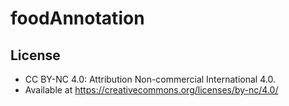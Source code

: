 # foodAnnotation

## License 
- CC BY-NC 4.0: Attribution Non-commercial International 4.0.
- Available at https://creativecommons.org/licenses/by-nc/4.0/
